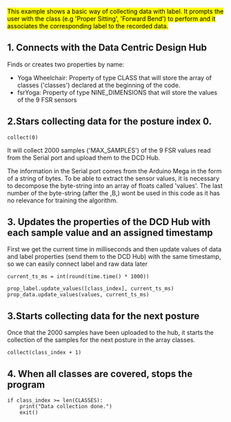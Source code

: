 <mark>This example shows a basic way of collecting data with label. It prompts
the user with the class (e.g 'Proper Sitting', 'Forward Bend') to perform
and it associates the corresponding label to the recorded data.</mark>


## 1. Connects with the Data Centric Design Hub
Finds or creates two properties by name:

* Yoga Wheelchair: Property of type CLASS that will store the array of classes ('classes') declared at the beginning of the code.
* fsrYoga: Property of type NINE_DIMENSIONS that will store the values of the 9 FSR sensors

## 2.Stars collecting data for the posture index 0.
```
collect(0)
```
It will collect 2000 samples ('MAX_SAMPLES') of the 9 FSR values read from the Serial port and upload them to the DCD Hub.

The information in the Serial port comes from the Arduino Mega in the form of a string of bytes. To be able to extract the sensor values, it is necessary to decompose the byte-string into an array of floats called 'values'. The last number of the byte-string (after the ,B,) wont be used in this code as it has no relevance for training the algorithm.

## 3. Updates the properties of the DCD Hub with each sample value and an assigned timestamp
First we get the current time in milliseconds and then update values of data and label properties (send them to the DCD Hub) with the same timestamp, so we can easily connect label and raw data later
```
current_ts_ms = int(round(time.time() * 1000))

prop_label.update_values([class_index], current_ts_ms)
prop_data.update_values(values, current_ts_ms)

```
## 3.Starts collecting data for the next posture
Once that the 2000 samples have been uploaded to the hub, it starts the collection of the samples for the next posture in the array classes.
```
collect(class_index + 1)
```
## 4. When all classes are covered, stops the program
```
if class_index >= len(CLASSES):
    print("Data collection done.")
    exit()
```
